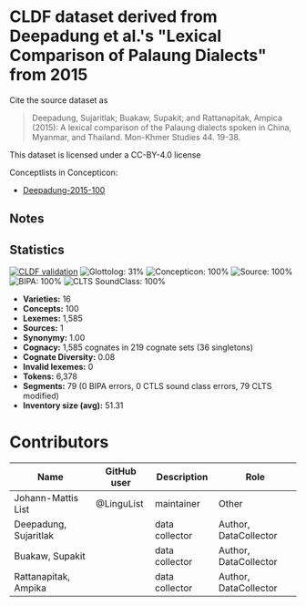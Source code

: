 # CLDF dataset derived from Deepadung et al.'s "Lexical Comparison of Palaung Dialects" from 2015

Cite the source dataset as

> Deepadung, Sujaritlak; Buakaw, Supakit; and Rattanapitak, Ampica (2015): A lexical comparison of the Palaung dialects spoken in China, Myanmar, and Thailand. Mon-Khmer Studies 44. 19-38.

This dataset is licensed under a CC-BY-4.0 license


Conceptlists in Concepticon:
- [Deepadung-2015-100](https://concepticon.clld.org/contributions/Deepadung-2015-100)
## Notes




## Statistics


[![CLDF validation](https://github.com/lexibank/deepadungpalaung/workflows/CLDF-validation/badge.svg)](https://github.com/lexibank/deepadungpalaung/actions?query=workflow%3ACLDF-validation)
![Glottolog: 31%](https://img.shields.io/badge/Glottolog-31%25-red.svg "Glottolog: 31%")
![Concepticon: 100%](https://img.shields.io/badge/Concepticon-100%25-brightgreen.svg "Concepticon: 100%")
![Source: 100%](https://img.shields.io/badge/Source-100%25-brightgreen.svg "Source: 100%")
![BIPA: 100%](https://img.shields.io/badge/BIPA-100%25-brightgreen.svg "BIPA: 100%")
![CLTS SoundClass: 100%](https://img.shields.io/badge/CLTS%20SoundClass-100%25-brightgreen.svg "CLTS SoundClass: 100%")

- **Varieties:** 16
- **Concepts:** 100
- **Lexemes:** 1,585
- **Sources:** 1
- **Synonymy:** 1.00
- **Cognacy:** 1,585 cognates in 219 cognate sets (36 singletons)
- **Cognate Diversity:** 0.08
- **Invalid lexemes:** 0
- **Tokens:** 6,378
- **Segments:** 79 (0 BIPA errors, 0 CTLS sound class errors, 79 CLTS modified)
- **Inventory size (avg):** 51.31

# Contributors

Name | GitHub user | Description | Role
--- | --- | --- | ---
Johann-Mattis List | @LinguList | maintainer | Other
Deepadung, Sujaritlak | | data collector | Author, DataCollector
Buakaw, Supakit | | data collector | Author, DataCollector
Rattanapitak, Ampika | | data collector | Author, DataCollector



